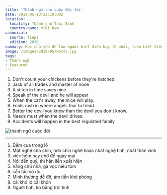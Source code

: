```yaml
---
title: 'Thành ngữ cho cuộc đời tôi'
date: 2019-05-13T22:10:00Z
location:
  locality: Thành phố Thái Bình
  country-name: Việt Nam
canonical:
  source: tiepz
  edition: 2019
summary: Học chủ yếu để làm người biết điều hay lẽ phải, luôn biết điều cần làm điều không nên làm, đời sống vô thường ai biết chuyện gì
image: /images/2019/05/words.jpg
tags:
- Thành ngữ
- featured
---
```


1. Don't count your chickens before they're hatched.
2. Jack of all trades and master of none
3. A stitch in time saves nine.
4. Speak of the devil and he will appear
5. When the cat's away, the mice will play.
6. Fools rush in where angels fear to tread.
7. Better the devil you know than the devil you don't know.
8. Needs must when the devil drives.
9. Accidents will happen in the best regulated family

![thành ngữ cuộc đời](/images/2019/05/words.jpg) 

* * *

1. Đếm cua trong lỗ
2. Một nghề cho chín, hơn chín nghề hoặc nhất nghệ tinh, nhất thân vinh
3. việc hôm nay chớ để ngày mai
4. Nói đến quỷ, thì hắn liền xuất hiện
5. Vắng chủ nhà, gà vọc niêu tôm
6. cẩn tắc vô ưu
7. Minh thương dễ đỡ, ám tiễn khó phòng
8. cái khó ló cái khôn
9. Người tính, ko bằng trời tính